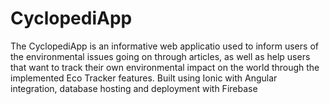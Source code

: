 # CyclopediApp
The CyclopediApp is an informative web applicatio used to inform users of the environmental issues going on through articles, as well as help users that want to track their own environmental impact on the world through the implemented Eco Tracker features.
Built using Ionic with Angular integration, database hosting and deployment with Firebase
